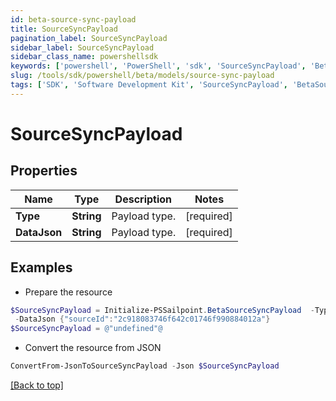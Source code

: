 ```yaml
---
id: beta-source-sync-payload
title: SourceSyncPayload
pagination_label: SourceSyncPayload
sidebar_label: SourceSyncPayload
sidebar_class_name: powershellsdk
keywords: ['powershell', 'PowerShell', 'sdk', 'SourceSyncPayload', 'BetaSourceSyncPayload'] 
slug: /tools/sdk/powershell/beta/models/source-sync-payload
tags: ['SDK', 'Software Development Kit', 'SourceSyncPayload', 'BetaSourceSyncPayload']
---
```



# SourceSyncPayload

## Properties

Name | Type | Description | Notes
------------ | ------------- | ------------- | -------------
**Type** | **String** | Payload type. | [required]
**DataJson** | **String** | Payload type. | [required]

## Examples

- Prepare the resource
```powershell
$SourceSyncPayload = Initialize-PSSailpoint.BetaSourceSyncPayload  -Type SYNCHRONIZE_SOURCE_ATTRIBUTES `
 -DataJson {"sourceId":"2c918083746f642c01746f990884012a"}
$SourceSyncPayload = @"undefined"@
```

- Convert the resource from JSON
```powershell
ConvertFrom-JsonToSourceSyncPayload -Json $SourceSyncPayload
```


[[Back to top]](#) 

